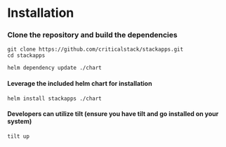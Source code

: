 # Installation

### Clone the repository and build the dependencies

```shell
git clone https://github.com/criticalstack/stackapps.git
cd stackapps

helm dependency update ./chart
```

#### Leverage the included helm chart for installation 

```shell
helm install stackapps ./chart
```

#### Developers can utilize tilt (ensure you have tilt and go installed on your system)

```shell
tilt up
```
